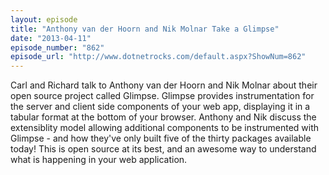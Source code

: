 ```yaml
---
layout: episode
title: "Anthony van der Hoorn and Nik Molnar Take a Glimpse"
date: "2013-04-11"
episode_number: "862"
episode_url: "http://www.dotnetrocks.com/default.aspx?ShowNum=862"
---
```


Carl and Richard talk to Anthony van der Hoorn and Nik Molnar about their open source project called Glimpse. Glimpse provides instrumentation for the server and client side components of your web app, displaying it in a tabular format at the bottom of your browser. Anthony and Nik discuss the extensiblity model allowing additional components to be instrumented with Glimpse - and how they've only built five of the thirty packages available today! This is open source at its best, and an awesome way to understand what is happening in your web application.
